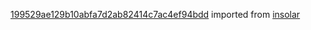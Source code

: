 [199529ae129b10abfa7d2ab82414c7ac4ef94bdd](https://github.com/insolar/insolar/commit/199529ae129b10abfa7d2ab82414c7ac4ef94bdd) imported from [insolar](https://github.com/insolar/insolar)
